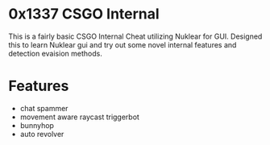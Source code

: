 # 0x1337 CSGO Internal
This is a fairly basic CSGO Internal Cheat utilizing Nuklear for GUI. Designed this to learn Nuklear gui and try out some novel internal features and detection evaision methods.

# Features
- chat spammer
- movement aware raycast triggerbot
- bunnyhop
- auto revolver
